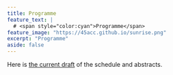 ```yaml
---
title: Programme
feature_text: | 
  # <span style="color:cyan">Programme</span>
feature_image: "https://45acc.github.io/sunrise.png"
excerpt: "Programme"
aside: false
---
```


Here is [the current draft](45ACC_Abstracts_Booklet.pdf) of the schedule and abstracts.



